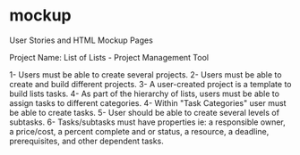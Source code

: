 mockup
======

User Stories and HTML Mockup Pages

Project Name: List of Lists - Project Management Tool

1- Users must be able to create several projects.
2- Users must be able to create and build different projects.
3- A user-created project is a template to build lists tasks. 
4- As part of the hierarchy of lists, users must be able to assign tasks to different categories.
4- Within "Task Categories" user must be able to create tasks.
5- User should be able to create several levels of subtasks.
6- Tasks/subtasks must have properties ie: a responsible owner, a price/cost, a percent complete and or status, a resource, a deadline, prerequisites, and  other dependent tasks.  
